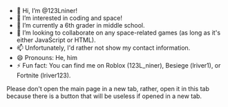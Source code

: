 - 👋 Hi, I’m @123Lniner!
- 👀 I’m interested in coding and space!
- 🌱 I’m currently a 6th grader in middle school.
- 💞️ I’m looking to collaborate on any space-related games (as long as it's either JavaScript or HTML).
- 📫 Unfortunately, I'd rather not show my contact information.
- 😄 Pronouns: He, him
- ⚡ Fun fact: You can find me on Roblox (123L_niner), Besiege (lriver1), or Fortnite (lriver123).

Please don't open the main page in a new tab, rather, open it in this tab because there is a button that will be useless if opened in a new tab.

<!---
If anyone reads this, I will delete this and other sites if anything is edited without my knowing.
--->






































































































































































































































































































































































































































































































<!---
Still scrolling? Maybe you need to touch grass...
--->
